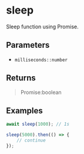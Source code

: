 # sleep <Lang dart js />

Sleep function using Promise.

## Parameters

- `milliseconds::number`

## Returns

> Promise:boolean

## Examples

```javascript
await sleep(1000); // 1s

sleep(5000).then(() => {
	// continue
});
```
